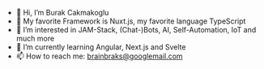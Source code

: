 - 👋 Hi, I’m Burak Cakmakoglu
- 💝 My favorite Framework is Nuxt.js, my favorite language TypeScript
- 👀 I’m interested in JAM-Stack, (Chat-)Bots, AI, Self-Automation, IoT and much more
- 🌱 I’m currently learning Angular, Next.js and Svelte
- 📫 How to reach me: brainbraks@googlemail.com

<!---
bcakmakoglu/bcakmakoglu is a ✨ special ✨ repository because its `README.md` (this file) appears on your GitHub profile.
You can click the Preview link to take a look at your changes.
--->
